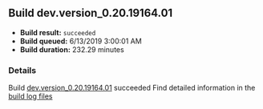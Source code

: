 ## Build dev.version_0.20.19164.01
- **Build result:** `succeeded`
- **Build queued:** 6/13/2019 3:00:01 AM
- **Build duration:** 232.29 minutes
### Details
Build [dev.version_0.20.19164.01](https://winappstudio.visualstudio.com/web/build.aspx?pcguid=a4ef43be-68ce-4195-a619-079b4d9834c2&builduri=vstfs%3a%2f%2f%2fBuild%2fBuild%2f28576) succeeded
Find detailed information in the [build log files](https://uwpctdiags.blob.core.windows.net/buildlogs/dev.version_0.20.19164.01_logs.zip)
